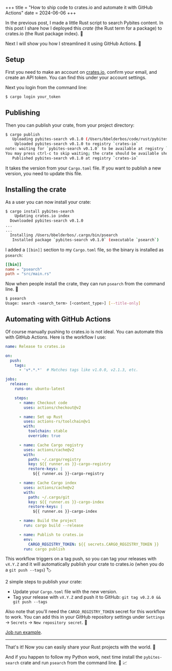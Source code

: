 +++
title = "How to ship code to crates.io and automate it with GitHub Actions"
date = 2024-06-06
+++

In the previous post, I made a little Rust script to search Pybites content. In this post I share how I deployed this _crate_ (the Rust term for a package) to crates.io (the Rust package index). 🎉

Next I will show you how I streamlined it using GitHub Actions. 🚀

## Setup

First you need to make an account on [crates.io](https://crates.io/), confirm your email, and create an API token. You can find this under your account settings.

Next you login from the command line:

```bash
$ cargo login your_token
```

## Publishing

Then you can publish your crate, from your project directory:

```bash
$ cargo publish
   Uploading pybites-search v0.1.0 (/Users/bbelderbos/code/rust/pybites-search)
    Uploaded pybites-search v0.1.0 to registry `crates-io`
note: waiting for `pybites-search v0.1.0` to be available at registry `crates-io`.
You may press ctrl-c to skip waiting; the crate should be available shortly.
   Published pybites-search v0.1.0 at registry `crates-io`
```

It takes the version from your `Cargo.toml` file. If you want to publish a new version, you need to update this file.

## Installing the crate

As a user you can now install your crate:

```bash
$ cargo install pybites-search
    Updating crates.io index
  Downloaded pybites-search v0.1.0
...
...
  Installing /Users/bbelderbos/.cargo/bin/psearch
   Installed package `pybites-search v0.1.0` (executable `psearch`)
```

I added a `[[bin]]` section to my `Cargo.toml` file, so the binary is installed as `psearch`:

```toml
[[bin]]
name = "psearch"
path = "src/main.rs"
```

Now when people install the crate, they can run `psearch` from the command line. 🏃

```bash
$ psearch
Usage: search <search_term> [<content_type>] [--title-only]
```

## Automating with GitHub Actions

Of course manually pushing to crates.io is not ideal. You can automate this with GitHub Actions. Here is the workflow I use:

```yaml
name: Release to crates.io

on:
  push:
    tags:
      - 'v*.*.*'  # Matches tags like v1.0.0, v2.1.3, etc.

jobs:
  release:
    runs-on: ubuntu-latest

    steps:
      - name: Checkout code
        uses: actions/checkout@v2

      - name: Set up Rust
        uses: actions-rs/toolchain@v1
        with:
          toolchain: stable
          override: true

      - name: Cache Cargo registry
        uses: actions/cache@v2
        with:
          path: ~/.cargo/registry
          key: ${{ runner.os }}-cargo-registry
          restore-keys: |
            ${{ runner.os }}-cargo-registry

      - name: Cache Cargo index
        uses: actions/cache@v2
        with:
          path: ~/.cargo/git
          key: ${{ runner.os }}-cargo-index
          restore-keys: |
            ${{ runner.os }}-cargo-index

      - name: Build the project
        run: cargo build --release

      - name: Publish to crates.io
        env:
          CARGO_REGISTRY_TOKEN: ${{ secrets.CARGO_REGISTRY_TOKEN }}
        run: cargo publish
```

This workflow triggers on a tag push, so you can tag your releases with `vX.Y.Z` and it will automatically publish your crate to crates.io (when you do a `git push --tags`) 🏷️

2 simple steps to publish your crate:
- Update your `Cargo.toml` file with the new version.
- Tag your release with `vX.Y.Z` and push it to GitHub: `git tag v0.2.0 && git push --tags`

Also note that you'll need the `CARGO_REGISTRY_TOKEN` secret for this workflow to work. You can add this in your GitHub repository settings under `Settings` -> `Secrets` -> `New repository secret`. 🤫

[Job run example](https://github.com/bbelderbos/pybites-search/actions/runs/9388676698/job/25854404928).

---

That's it! Now you can easily share your Rust projects with the world. 🚀

And if you happen to follow my Python work, next time install the `pybites-search` crate and run `psearch` from the command line. 🐍 📈
